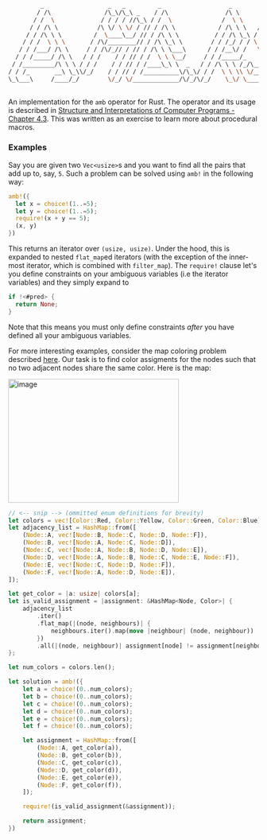```bash
         _                  _   _         _                   _          _        
        / /\               /\_\/\_\ _    / /\                /\ \       / /\      
       / /  \             / / / / //\_\ / /  \              /  \ \     / /  \     
      / / /\ \           /\ \/ \ \/ / // / /\ \            / /\ \ \   / / /\ \__  
     / / /\ \ \         /  \____\__/ // / /\ \ \          / / /\ \_\ / / /\ \___\ 
    / / /  \ \ \       / /\/________// / /\ \_\ \        / / /_/ / / \ \ \ \/___/ 
   / / /___/ /\ \     / / /\/_// / // / /\ \ \___\      / / /__\/ /   \ \ \       
  / / /_____/ /\ \   / / /    / / // / /  \ \ \__/     / / /_____/_    \ \ \      
 / /_________/\ \ \ / / /    / / // / /____\_\ \  _   / / /\ \ \ /_/\__/ / /      
/ / /_       __\ \_\\/_/    / / // / /__________\/\_\/ / /  \ \ \\ \/___/ /       
\_\___\     /____/_/        \/_/ \/_____________/\/_/\/_/    \_\/ \_____\/        
                                                                                  
```

An implementation for the `amb` operator for Rust. The operator and its usage is described in [Structure and Interpretations of Computer Programs - Chapter 4.3](https://sarabander.github.io/sicp/html/4_002e3.xhtml#g_t4_002e3). This was written as an exercise to learn more about procedural macros.

### Examples

Say you are given two `Vec<usize>`s and you want to find all the pairs that add up to, say, `5`. Such a problem can be solved using `amb!` in the following way:

```rust
amb!({
  let x = choice!(1..=5);
  let y = choice!(1..=5);
  require!(x + y == 5);
  (x, y)
})
```
This returns an iterator over `(usize, usize)`. Under the hood, this is expanded to nested `flat_map`ed iterators (with the exception of the inner-most iterator, which is combined with `filter_map`). The `require!` clause let's you define constraints on your ambiguous variables (i.e the iterator variables) and they simply expand to 
```rust
if !<#pred> {
  return None;
}
```

Note that this means you must only define constraints _after_ you have defined all your ambiguous variables.

For more interesting examples, consider the map coloring problem described [here](https://www.metalevel.at/prolog/optimization). Our task is to find color assigments for the nodes such that no two adjacent nodes share the same color. Here is the map:

<img width="343" height="249" alt="image" src="https://github.com/user-attachments/assets/57c1c616-ea85-4e1e-9c83-1a1cc9bc7256" />

```rust
// <-- snip --> (ommitted enum definitions for brevity)
let colors = vec![Color::Red, Color::Yellow, Color::Green, Color::Blue];
let adjacency_list = HashMap::from([
    (Node::A, vec![Node::B, Node::C, Node::D, Node::F]),
    (Node::B, vec![Node::A, Node::C, Node::D]),
    (Node::C, vec![Node::A, Node::B, Node::D, Node::E]),
    (Node::D, vec![Node::A, Node::B, Node::C, Node::E, Node::F]),
    (Node::E, vec![Node::C, Node::D, Node::F]),
    (Node::F, vec![Node::A, Node::D, Node::E]),
]);

let get_color = |a: usize| colors[a];
let is_valid_assignment = |assignment: &HashMap<Node, Color>| {
    adjacency_list
        .iter()
        .flat_map(|(node, neighbours)| {
            neighbours.iter().map(move |neighbour| (node, neighbour))
        })
        .all(|(node, neighbour)| assignment[node] != assignment[neighbour])
};

let num_colors = colors.len();

let solution = amb!({
    let a = choice!(0..num_colors);
    let b = choice!(0..num_colors);
    let c = choice!(0..num_colors);
    let d = choice!(0..num_colors);
    let e = choice!(0..num_colors);
    let f = choice!(0..num_colors);

    let assignment = HashMap::from([
        (Node::A, get_color(a)),
        (Node::B, get_color(b)),
        (Node::C, get_color(c)),
        (Node::D, get_color(d)),
        (Node::E, get_color(e)),
        (Node::F, get_color(f)),
    ]);

    require!(is_valid_assignment(&assignment));

    return assignment;
})
```
